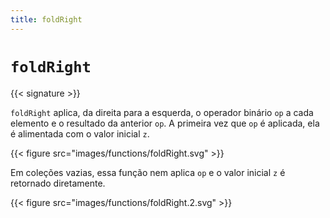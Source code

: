 ```yaml
---
title: foldRight
---
```


# `foldRight`

{{< signature >}}

`foldRight` aplica, da direita para a esquerda, o operador binário `op` a cada elemento e o resultado da anterior `op`.
A primeira vez que `op` é aplicada, ela é alimentada com o valor inicial `z`.

{{< figure src="images/functions/foldRight.svg" >}}

Em coleções vazias, essa função nem aplica `op` e o valor inicial `z` é retornado diretamente.

{{< figure src="images/functions/foldRight.2.svg" >}}

